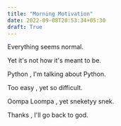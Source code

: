```yaml
---
title: "Morning Motivation"
date: 2022-09-08T20:53:34+05:30
draft: True
---
```


Everything seems normal.

Yet it's not how it's meant to be.

Python , I'm talking about Python.

Too easy , yet so difficult.

Oompa Loompa , yet sneketyy snek.

Thanks ,  I'll go back to god.
